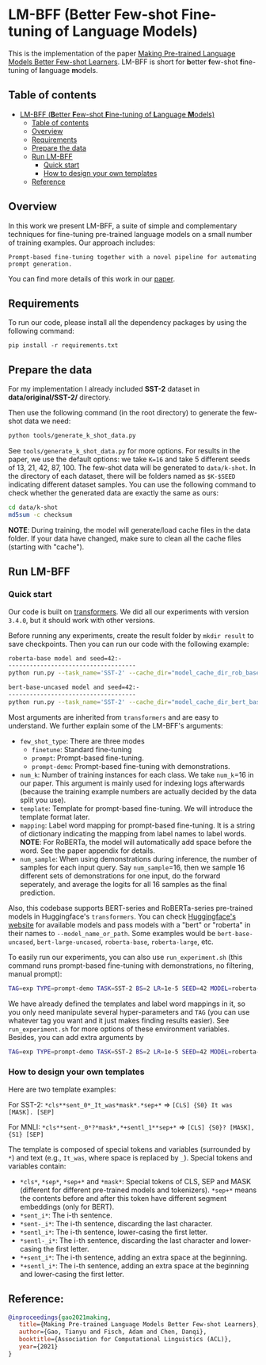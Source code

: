 # LM-BFF (**B**etter **F**ew-shot **F**ine-tuning of **L**anguage **M**odels)

This is the implementation of the paper [Making Pre-trained Language Models Better Few-shot Learners](https://arxiv.org/pdf/2012.15723.pdf). LM-BFF is short for **b**etter **f**ew-shot **f**ine-tuning of **l**anguage **m**odels.

## Table of contents

- [LM-BFF (**B**etter **F**ew-shot **F**ine-tuning of **L**anguage **M**odels)](#lm-bff-better-few-shot-fine-tuning-of-language-models)
  - [Table of contents](#table-of-contents)
  - [Overview](#overview)
  - [Requirements](#requirements)
  - [Prepare the data](#prepare-the-data)
  - [Run LM-BFF](#run-lm-bff)
    - [Quick start](#quick-start)
    - [How to design your own templates](#how-to-design-your-own-templates)
  - [Reference](#reference)


## Overview

In this work we present LM-BFF, a suite of simple and complementary techniques for fine-tuning pre-trained language models on a small number of training examples. Our approach includes:

    Prompt-based fine-tuning together with a novel pipeline for automating prompt generation.

You can find more details of this work in our [paper](https://arxiv.org/pdf/2012.15723.pdf).

## Requirements

To run our code, please install all the dependency packages by using the following command:

```
pip install -r requirements.txt
```
## Prepare the data

For my implementation I already included <b>SST-2</b> dataset in <b>data/original/SST-2/</b> directory.

Then use the following command (in the root directory) to generate the few-shot data we need:

```bash
python tools/generate_k_shot_data.py
```

See `tools/generate_k_shot_data.py` for more options. For results in the paper, we use the default options: we take `K=16` and take 5 different seeds of 13, 21, 42, 87, 100. The few-shot data will be generated to `data/k-shot`. In the directory of each dataset, there will be folders named as `$K-$SEED` indicating different dataset samples. You can use the following command to check whether the generated data are exactly the same as ours:

```bash
cd data/k-shot
md5sum -c checksum
```

**NOTE**: During training, the model will generate/load cache files in the data folder. If your data have changed, make sure to clean all the cache files (starting with "cache").

## Run LM-BFF

### Quick start
Our code is built on [transformers](https://github.com/huggingface/transformers). We did all our experiments with version `3.4.0`, but it should work with other versions.

Before running any experiments, create the result folder by `mkdir result` to save checkpoints. Then you can run our code with the following example:

```bash
roberta-base model and seed=42:-
------------------------------------
python run.py --task_name='SST-2' --cache_dir="model_cache_dir_rob_base" --data_dir='data/k-shot/SST-2/16-42' --overwrite_output_dir --do_train --do_eval --do_predict --model_name_or_path="roberta-base" --few_shot_type="prompt-demo" --num_k=16 --max_steps=1000 --eval_steps=100 --per_device_train_batch_size=2 --learning_rate=1e-5 --num_train_epochs=0 --output_dir='result/tmp' --seed=42 --template="*cls**sent_0*_It_was*mask*.*sep+*" --mapping="{'0':'terrible','1':'great'}" --num_sample=16 --evaluation_strategy="steps"

bert-base-uncased model and seed=42:-
------------------------------------
python run.py --task_name='SST-2' --cache_dir="model_cache_dir_bert_base" --data_dir='data/k-shot/SST-2/16-42' --overwrite_output_dir --do_train --do_eval --do_predict --model_name_or_path="bert-base-uncased" --few_shot_type="prompt-demo" --num_k=16 --max_steps=1000 --eval_steps=100 --per_device_train_batch_size=2 --learning_rate=1e-5 --num_train_epochs=0 --output_dir='result/tmp' --seed=42 --template="*cls**sent_0*_It_was*mask*.*sep+*" --mapping="{'0':'terrible','1':'great'}" --num_sample=16 --evaluation_strategy="steps"
```

Most arguments are inherited from `transformers` and are easy to understand. We further explain some of the LM-BFF's arguments:

* `few_shot_type`: There are three modes
  * `finetune`: Standard fine-tuning
  * `prompt`: Prompt-based fine-tuning.
  * `prompt-demo`: Prompt-based fine-tuning with demonstrations.
* `num_k`: Number of training instances for each class. We take `num_k`=16 in our paper. This argument is mainly used for indexing logs afterwards (because the training example numbers are actually decided by the data split you use).
* `template`: Template for prompt-based fine-tuning. We will introduce the template format later.
* `mapping`: Label word mapping for prompt-based fine-tuning. It is a string of dictionary indicating the mapping from label names to label words. **NOTE**: For RoBERTa, the model will automatically add space before the word. See the paper appendix for details.
* `num_sample`: When using demonstrations during inference, the number of samples for each input query. Say `num_sample`=16, then we sample 16 different sets of demonstrations for one input, do the forward seperately, and average the logits for all 16 samples as the final prediction.

Also, this codebase supports BERT-series and RoBERTa-series pre-trained models in Huggingface's `transformers`. You can check [Huggingface's website](https://huggingface.co/models) for available models and pass models with a "bert" or "roberta" in their names to `--model_name_or_path`. Some examples would be `bert-base-uncased`, `bert-large-uncased`, `roberta-base`, `roberta-large`, etc.

To easily run our experiments, you can also use `run_experiment.sh` (this command runs prompt-based fine-tuning with demonstrations, no filtering, manual prompt):

```bash
TAG=exp TYPE=prompt-demo TASK=SST-2 BS=2 LR=1e-5 SEED=42 MODEL=roberta-large bash run_experiment.sh
```

We have already defined the templates and label word mappings in it, so you only need manipulate several hyper-parameters and `TAG` (you can use whatever tag you want and it just makes finding results easier). See `run_experiment.sh` for more options of these environment variables. Besides, you can add extra arguments by

```bash
TAG=exp TYPE=prompt-demo TASK=SST-2 BS=2 LR=1e-5 SEED=42 MODEL=roberta-large bash run_experiment.sh "--output_dir result/exp --max_seq_length 512"
```


### How to design your own templates

Here are two template examples:

For SST-2: `*cls**sent_0*_It_was*mask*.*sep+*` => `[CLS] {S0} It was [MASK]. [SEP]`

For MNLI: `*cls**sent-_0*?*mask*,*+sentl_1**sep+*` => `[CLS] {S0}? [MASK], {S1} [SEP]`

The template is composed of special tokens and variables (surrounded by `*`) and text (e.g., `It_was`, where space is replaced by `_`). Special tokens and variables contain:

* `*cls*`, `*sep*`, `*sep+*` and `*mask*`: Special tokens of CLS, SEP and MASK (different for different pre-trained models and tokenizers). `*sep+*` means the contents before and after this token have different segment embeddings (only for BERT).
* `*sent_i*`: The i-th sentence.
* `*sent-_i*`: The i-th sentence, discarding the last character.
* `*sentl_i*`: The i-th sentence, lower-casing the first letter.
* `*sentl-_i*`: The i-th sentence, discarding the last character and lower-casing the first letter.
* `*+sent_i*`: The i-th sentence, adding an extra space at the beginning.
* `*+sentl_i*`: The i-th sentence, adding an extra space at the beginning and lower-casing the first letter.

## Reference:


```bibtex
@inproceedings{gao2021making,
   title={Making Pre-trained Language Models Better Few-shot Learners},
   author={Gao, Tianyu and Fisch, Adam and Chen, Danqi},
   booktitle={Association for Computational Linguistics (ACL)},
   year={2021}
}
```
